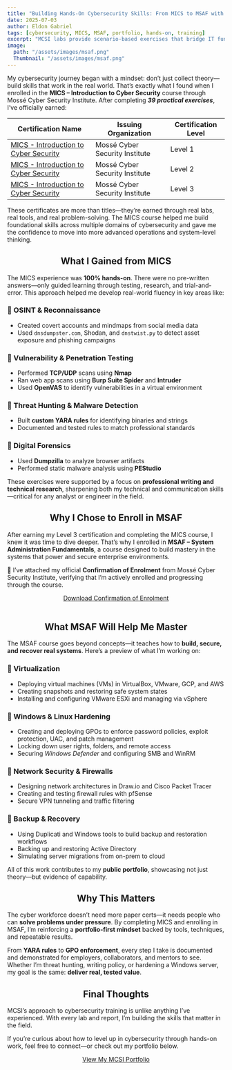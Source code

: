```yaml
---
title: "Building Hands-On Cybersecurity Skills: From MICS to MSAF with MCSI"
date: 2025-07-03
author: Eldon Gabriel
tags: [cybersecurity, MICS, MSAF, portfolio, hands-on, training]
excerpt: "MCSI labs provide scenario-based exercises that bridge IT fundamentals with advanced cybersecurity practices, building a portfolio of applied skills."
image:
  path: "/assets/images/msaf.png"
  Thumbnail: "/assets/images/msaf.png"
--- 
```

My cybersecurity journey began with a mindset: don’t just collect theory—build skills that work in the real world.
That’s exactly what I found when I enrolled in the **MICS – Introduction to Cyber Security** course through Mossé Cyber Security Institute. After completing **_39 practical exercises_**, I’ve officially earned:

<table>
  <thead>
    <tr>
      <th>Certification Name</th>
      <th>Issuing Organization</th>
      <th>Certification Level</th>
    </tr>
  </thead>
  <tbody>
    <tr>
      <td><a href="https://storage.googleapis.com/cyber-platform-prod.appspot.com/milestone-certificates/SB6kNYfrf4Z9gg4Zz8T5LixXI832-mics-introduction-to-cyber-security.png?timestamp=1755512762902" target="_blank">MICS - Introduction to Cyber Security</a></td>
      <td>Mossé Cyber Security Institute</td>
      <td>Level 1</td>
    </tr>
    <tr>
      <td><a href="https://storage.googleapis.com/cyber-platform-prod.appspot.com/milestone-certificates/SB6kNYfrf4Z9gg4Zz8T5LixXI832-mics-introduction-to-cyber-security.png?timestamp=1755512818599" target="_blank">MICS - Introduction to Cyber Security</a></td>
      <td>Mossé Cyber Security Institute</td>
      <td>Level 2</td>
    </tr>
    <tr>
      <td><a href="https://storage.googleapis.com/cyber-platform-prod.appspot.com/milestone-certificates/SB6kNYfrf4Z9gg4Zz8T5LixXI832-mics-introduction-to-cyber-security.png?timestamp=1755512838856" target="_blank">MICS - Introduction to Cyber Security</a></td>
      <td>Mossé Cyber Security Institute</td>
      <td>Level 3</td>
    </tr>
  </tbody>
</table>

These certificates are more than titles—they’re earned through real labs, real tools, and real problem-solving. The MICS course helped me build foundational skills across multiple domains of cybersecurity and gave me the confidence to move into more advanced operations and system-level thinking.

<center><h2>What I Gained from MICS</h2></center>

The MICS experience was **100% hands-on**. There were no pre-written answers—only guided learning through testing, research, and trial-and-error. This approach helped me develop real-world fluency in key areas like:

### 🔹 OSINT & Reconnaissance
- Created covert accounts and mindmaps from social media data  
- Used `dnsdumpster.com`, Shodan, and `dnstwist.py` to detect asset exposure and phishing campaigns  

### 🔹 Vulnerability & Penetration Testing
- Performed **TCP/UDP** scans using **Nmap**  
- Ran web app scans using **Burp Suite Spider** and **Intruder**  
- Used **OpenVAS** to identify vulnerabilities in a virtual environment  

### 🔹 Threat Hunting & Malware Detection
- Built **custom YARA rules** for identifying binaries and strings  
- Documented and tested rules to match professional standards  

### 🔹 Digital Forensics
- Used **Dumpzilla** to analyze browser artifacts  
- Performed static malware analysis using **PEStudio** 

These exercises were supported by a focus on **professional writing and technical research**, sharpening both my technical and communication skills—critical for any analyst or engineer in the field.

<center><h2>Why I Chose to Enroll in MSAF</h2></center>

After earning my Level 3 certification and completing the MICS course, I knew it was time to dive deeper. That’s why I enrolled in **MSAF – System Administration Fundamentals**, a course designed to build mastery in the systems that power and secure enterprise environments.

📄 I’ve attached my official **Confirmation of Enrolment** from Mossé Cyber Security Institute, verifying that I’m actively enrolled and progressing through the course.

<center><a href="https://github.com/EldonGabriel/eldongabriel.github.io/blob/main/assets/certifications/msaf-confirmation-of-enrolment.pdf" target="_blank">Download Confirmation of Enrolment</a></center>
<br>

<center><h2>What MSAF Will Help Me Master</h2></center>

The MSAF course goes beyond concepts—it teaches how to **build, secure, and recover real systems**. Here’s a preview of what I’m working on:

### 🔹 Virtualization
- Deploying virtual machines (VMs) in VirtualBox, VMware, GCP, and AWS  
- Creating snapshots and restoring safe system states  
- Installing and configuring VMware ESXi and managing via vSphere  

### 🔹 Windows & Linux Hardening
- Creating and deploying GPOs to enforce password policies, exploit protection, UAC, and patch management  
- Locking down user rights, folders, and remote access  
- Securing _Windows Defender_ and configuring SMB and WinRM  

### 🔹 Network Security & Firewalls
- Designing network architectures in Draw.io and Cisco Packet Tracer  
- Creating and testing firewall rules with pfSense  
- Secure VPN tunneling and traffic filtering  

### 🔹 Backup & Recovery
- Using Duplicati and Windows tools to build backup and restoration workflows  
- Backing up and restoring Active Directory  
- Simulating server migrations from on-prem to cloud  

All of this work contributes to my **public portfolio**, showcasing not just theory—but evidence of capability.

<center><h2>Why This Matters</h2></center>

The cyber workforce doesn’t need more paper certs—it needs people who can **solve problems under pressure**.
By completing MICS and enrolling in MSAF, I’m reinforcing a **portfolio-first mindset** backed by tools, techniques, and repeatable results. 

From **YARA rules** to **GPO enforcement**, every step I take is documented and demonstrated for employers, collaborators, and mentors to see.
Whether I’m threat hunting, writing policy, or hardening a Windows server, my goal is the same: **deliver real, tested value**.


<center><h2>Final Thoughts</h2></center>

MCSI’s approach to cybersecurity training is unlike anything I’ve experienced. With every lab and report, I’m building the skills that matter in the field.

If you’re curious about how to level up in cybersecurity through hands-on work, feel free to connect—or check out my portfolio below.

<center><a href="https://students.mosse-institute.com/student/SB6kNYfrf4Z9gg4Zz8T5LixXI832" target="_blank">View My MCSI Portfolio</a></center>
